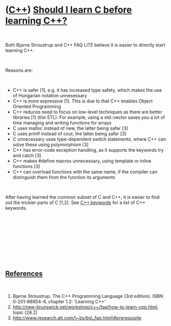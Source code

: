 



 

 

 

 

 

([C++](Cpp.md)) [Should I learn C before learning C++?](CppLearnCbeforeCpp.md)
================================================================================

 

Both Bjarne Stroustrup and C++ FAQ LITE believe it is easier to directly
start learning C++.

 

Reasons are:

 

-   C++ is safer \[1\], e.g. it has increased type safety, which makes
    the use of Hungarian notation unnesessary
-   C++ is more expressive \[1\]. This is due to that C++ enables Object
    Oriented Programming
-   C++ reduces need to focus on low-level techniques as there are
    better libraries \[1\] (the STL). For example, using a std::vector
    saves you a lot of time managing and writing functions for arrays
-   C uses malloc instead of new, the latter being safer \[3\]
-   C uses printf instead of cout, the latter being safer \[3\]
-   C unnecessary uses type-dependent switch statements, where C++ can
    solve these using polymorphism \[3\]
-   C++ has error-code exception handling, as it supports the keywords
    try and catch \[3\]
-   C++ makes \#define macros unnecessary, using template or inline
    functions \[3\]
-   C++ can overload functions with the same name, if the compiler can
    distinguish them from the function its arguments

 

After having learned the common subset of C and C++, it is easier to
find out the trickier parts of C \[1,2\]. See [C++
keywords](CppKeyword.md) for a list of C++ keywords.

 

 

 

 

 

[References](CppReferences.md)
-------------------------------

 

1.  Bjarne Stroustrup. The C++ Programming Language (3rd edition). ISBN:
    0-201-88954-4, chapter 1.2: 'Learning C++'
2.  http://new-brunswick.net/workshop/c++/faq/how-to-learn-cpp.html,
    topic \[28.2\]
3.  http://www.research.att.com/\~bs/bs\_faq.html\#prerequisite

 

 

 

 

 





 



